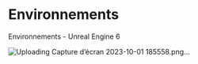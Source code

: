 # Environnements
Environnements - Unreal Engine 6

![Uploading Capture d’écran 2023-10-01 185558.png…]()
